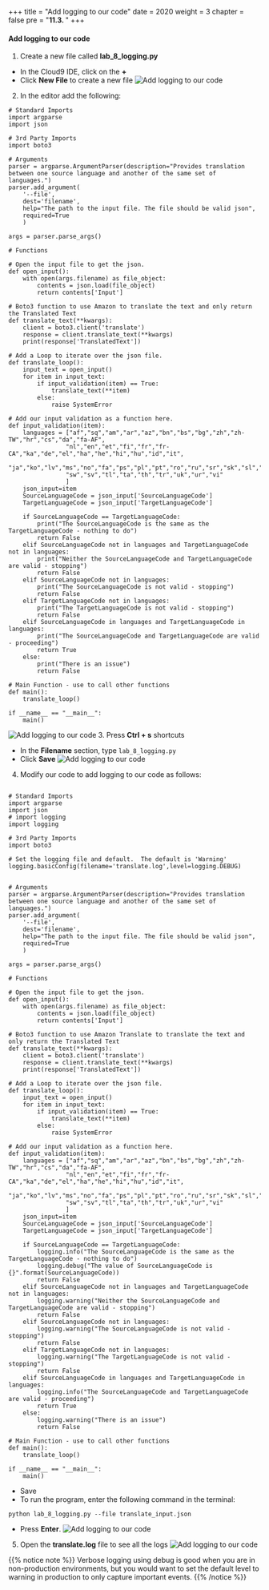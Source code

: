 +++
title = "Add logging to our code"
date = 2020
weight = 3
chapter = false
pre = "<b>11.3. </b>"
+++
#### Add logging to our code

1. Create a new file called **lab_8_logging.py**
* In the Cloud9 IDE, click on the **+** 
* Click **New File** to create a new file
![Add logging to our code](/images/11-logging/11.3-add-logging-to-our-code/add-logging-to-our-code-001.png?featherlight=false&width=90pc)
2. In the editor add the following:
```
# Standard Imports
import argparse
import json

# 3rd Party Imports
import boto3

# Arguments
parser = argparse.ArgumentParser(description="Provides translation  between one source language and another of the same set of languages.")
parser.add_argument(
    '--file',
    dest='filename',
    help="The path to the input file. The file should be valid json",
    required=True
    )

args = parser.parse_args()

# Functions

# Open the input file to get the json.
def open_input():
    with open(args.filename) as file_object:
        contents = json.load(file_object)
        return contents['Input']

# Boto3 function to use Amazon to translate the text and only return the Translated Text
def translate_text(**kwargs):
    client = boto3.client('translate')
    response = client.translate_text(**kwargs)
    print(response['TranslatedText'])

# Add a Loop to iterate over the json file.
def translate_loop():
    input_text = open_input()
    for item in input_text:
        if input_validation(item) == True:
            translate_text(**item)
        else:
            raise SystemError

# Add our input validation as a function here.
def input_validation(item):
    languages = ["af","sq","am","ar","az","bn","bs","bg","zh","zh-TW","hr","cs","da","fa-AF",
                "nl","en","et","fi","fr","fr-CA","ka","de","el","ha","he","hi","hu","id","it",
                "ja","ko","lv","ms","no","fa","ps","pl","pt","ro","ru","sr","sk","sl","so","es",
                "sw","sv","tl","ta","th","tr","uk","ur","vi"
                ]
    json_input=item
    SourceLanguageCode = json_input['SourceLanguageCode']
    TargetLanguageCode = json_input['TargetLanguageCode']

    if SourceLanguageCode == TargetLanguageCode:
        print("The SourceLanguageCode is the same as the TargetLanguageCode - nothing to do")
        return False
    elif SourceLanguageCode not in languages and TargetLanguageCode not in languages:
        print("Neither the SourceLanguageCode and TargetLanguageCode are valid - stopping")
        return False
    elif SourceLanguageCode not in languages:
        print("The SourceLanguageCode is not valid - stopping")
        return False
    elif TargetLanguageCode not in languages:
        print("The TargetLanguageCode is not valid - stopping")
        return False
    elif SourceLanguageCode in languages and TargetLanguageCode in languages:
        print("The SourceLanguageCode and TargetLanguageCode are valid - proceeding")
        return True
    else:
        print("There is an issue")
        return False

# Main Function - use to call other functions
def main():
    translate_loop()

if __name__ == "__main__":
    main()
```
![Add logging to our code](/images/11-logging/11.3-add-logging-to-our-code/add-logging-to-our-code-002.png?featherlight=false&width=90pc)
3. Press **Ctrl + s** shortcuts 
* In the **Filename** section, type ```lab_8_logging.py```
* Click **Save**
![Add logging to our code](/images/11-logging/11.3-add-logging-to-our-code/add-logging-to-our-code-003.png?featherlight=false&width=90pc)
4. Modify our code to add logging to our code as follows:
```

# Standard Imports
import argparse
import json
# import logging
import logging

# 3rd Party Imports
import boto3

# Set the logging file and default.  The default is 'Warning'
logging.basicConfig(filename='translate.log',level=logging.DEBUG)


# Arguments
parser = argparse.ArgumentParser(description="Provides translation  between one source language and another of the same set of languages.")
parser.add_argument(
    '--file',
    dest='filename',
    help="The path to the input file. The file should be valid json",
    required=True
    )

args = parser.parse_args()

# Functions

# Open the input file to get the json.
def open_input():
    with open(args.filename) as file_object:
        contents = json.load(file_object)
        return contents['Input']

# Boto3 function to use Amazon Translate to translate the text and only return the Translated Text
def translate_text(**kwargs):
    client = boto3.client('translate')
    response = client.translate_text(**kwargs)
    print(response['TranslatedText'])

# Add a Loop to iterate over the json file.
def translate_loop():
    input_text = open_input()
    for item in input_text:
        if input_validation(item) == True:
            translate_text(**item)
        else:
            raise SystemError

# Add our input validation as a function here.
def input_validation(item):
    languages = ["af","sq","am","ar","az","bn","bs","bg","zh","zh-TW","hr","cs","da","fa-AF",
                "nl","en","et","fi","fr","fr-CA","ka","de","el","ha","he","hi","hu","id","it",
                "ja","ko","lv","ms","no","fa","ps","pl","pt","ro","ru","sr","sk","sl","so","es",
                "sw","sv","tl","ta","th","tr","uk","ur","vi"
                ]
    json_input=item
    SourceLanguageCode = json_input['SourceLanguageCode']
    TargetLanguageCode = json_input['TargetLanguageCode']

    if SourceLanguageCode == TargetLanguageCode:
        logging.info("The SourceLanguageCode is the same as the TargetLanguageCode - nothing to do")
        logging.debug("The value of SourceLanguageCode is {}".format(SourceLanguageCode))
        return False
    elif SourceLanguageCode not in languages and TargetLanguageCode not in languages:
        logging.warning("Neither the SourceLanguageCode and TargetLanguageCode are valid - stopping")
        return False
    elif SourceLanguageCode not in languages:
        logging.warning("The SourceLanguageCode is not valid - stopping")
        return False
    elif TargetLanguageCode not in languages:
        logging.warning("The TargetLanguageCode is not valid - stopping")
        return False
    elif SourceLanguageCode in languages and TargetLanguageCode in languages:
        logging.info("The SourceLanguageCode and TargetLanguageCode are valid - proceeding")
        return True
    else:
        logging.warning("There is an issue")
        return False

# Main Function - use to call other functions
def main():
    translate_loop()

if __name__ == "__main__":
    main()
```
* Save
* To run the program, enter the following command in the terminal:
```
python lab_8_logging.py --file translate_input.json
```
* Press **Enter**.
![Add logging to our code](/images/11-logging/11.3-add-logging-to-our-code/add-logging-to-our-code-004.png?featherlight=false&width=90pc)
5. Open the **translate.log** file to see all the logs
![Add logging to our code](/images/11-logging/11.3-add-logging-to-our-code/add-logging-to-our-code-005.png?featherlight=false&width=90pc)

{{% notice note %}} 
Verbose logging using debug is good when you are in non-production environments, but you would want to set the default level to warning in production to only capture important events.
{{% /notice %}}